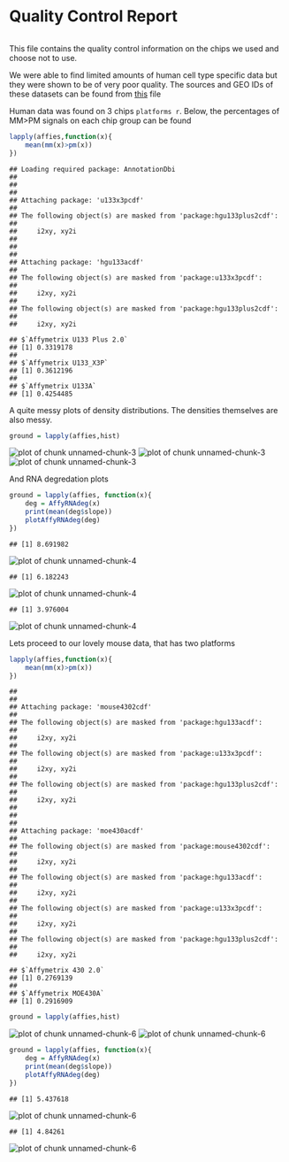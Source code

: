 Quality Control Report
========================================================
```

```




This file contains the quality control information on the chips we used and choose not to use. 

We were able to find limited amounts of human cell type specific data but they were shown to be of very poor quality. The sources and GEO IDs of these datasets can be found from [this](../Data/humanCellTypeDesign.tsv) file


Human data was found on 3 chips `platforms r`. Below, the percentages of MM>PM signals on each chip group can be found

```r
lapply(affies,function(x){
    mean(mm(x)>pm(x))
})
```

```
## Loading required package: AnnotationDbi
## 
## 
## 
## Attaching package: 'u133x3pcdf'
## 
## The following object(s) are masked from 'package:hgu133plus2cdf':
## 
##     i2xy, xy2i
## 
## 
## 
## Attaching package: 'hgu133acdf'
## 
## The following object(s) are masked from 'package:u133x3pcdf':
## 
##     i2xy, xy2i
## 
## The following object(s) are masked from 'package:hgu133plus2cdf':
## 
##     i2xy, xy2i
```

```
## $`Affymetrix U133 Plus 2.0`
## [1] 0.3319178
## 
## $`Affymetrix U133_X3P`
## [1] 0.3612196
## 
## $`Affymetrix U133A`
## [1] 0.4254485
```

A quite messy plots of density distributions. The densities themselves are also messy.

```r
ground = lapply(affies,hist)
```

![plot of chunk unnamed-chunk-3](figure/unnamed-chunk-3-1.png) ![plot of chunk unnamed-chunk-3](figure/unnamed-chunk-3-2.png) ![plot of chunk unnamed-chunk-3](figure/unnamed-chunk-3-3.png) 

And RNA degredation plots

```r
ground = lapply(affies, function(x){
    deg = AffyRNAdeg(x)
    print(mean(deg$slope))
    plotAffyRNAdeg(deg)
})
```

```
## [1] 8.691982
```

![plot of chunk unnamed-chunk-4](figure/unnamed-chunk-4-1.png) 

```
## [1] 6.182243
```

![plot of chunk unnamed-chunk-4](figure/unnamed-chunk-4-2.png) 

```
## [1] 3.976004
```

![plot of chunk unnamed-chunk-4](figure/unnamed-chunk-4-3.png) 




Lets proceed to our lovely mouse data, that has two platforms




```r
lapply(affies,function(x){
    mean(mm(x)>pm(x))
})
```

```
## 
## 
## Attaching package: 'mouse4302cdf'
## 
## The following object(s) are masked from 'package:hgu133acdf':
## 
##     i2xy, xy2i
## 
## The following object(s) are masked from 'package:u133x3pcdf':
## 
##     i2xy, xy2i
## 
## The following object(s) are masked from 'package:hgu133plus2cdf':
## 
##     i2xy, xy2i
## 
## 
## 
## Attaching package: 'moe430acdf'
## 
## The following object(s) are masked from 'package:mouse4302cdf':
## 
##     i2xy, xy2i
## 
## The following object(s) are masked from 'package:hgu133acdf':
## 
##     i2xy, xy2i
## 
## The following object(s) are masked from 'package:u133x3pcdf':
## 
##     i2xy, xy2i
## 
## The following object(s) are masked from 'package:hgu133plus2cdf':
## 
##     i2xy, xy2i
```

```
## $`Affymetrix 430 2.0`
## [1] 0.2769139
## 
## $`Affymetrix MOE430A`
## [1] 0.2916909
```

```r
ground = lapply(affies,hist)
```

![plot of chunk unnamed-chunk-6](figure/unnamed-chunk-6-1.png) ![plot of chunk unnamed-chunk-6](figure/unnamed-chunk-6-2.png) 

```r
ground = lapply(affies, function(x){
    deg = AffyRNAdeg(x)
    print(mean(deg$slope))
    plotAffyRNAdeg(deg)
})
```

```
## [1] 5.437618
```

![plot of chunk unnamed-chunk-6](figure/unnamed-chunk-6-3.png) 

```
## [1] 4.84261
```

![plot of chunk unnamed-chunk-6](figure/unnamed-chunk-6-4.png) 

